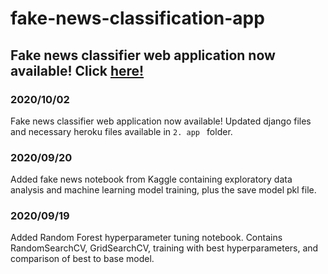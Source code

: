 # fake-news-classification-app

## Fake news classifier web application now available! Click  [here!](https://real-or-fake-news.herokuapp.com/)

### 2020/10/02
Fake news classifier web application now available! Updated django files and necessary heroku files available in <code>2. app </code> folder.

### 2020/09/20
Added fake news notebook from Kaggle containing exploratory data analysis and machine learning model training, plus the save model pkl file.

### 2020/09/19
Added Random Forest hyperparameter tuning notebook. Contains RandomSearchCV, GridSearchCV, training with best hyperparameters, and comparison of best to base model.
